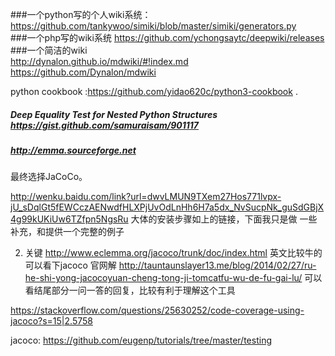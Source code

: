 ###一个python写的个人wiki系统：https://github.com/tankywoo/simiki/blob/master/simiki/generators.py    
###一个php写的wiki系统 https://github.com/ychongsaytc/deepwiki/releases    
###一个简洁的wiki     
http://dynalon.github.io/mdwiki/#!index.md    
https://github.com/Dynalon/mdwiki    

python cookbook :https://github.com/yidao620c/python3-cookbook .  

##### Deep Equality Test for Nested Python Structures https://gist.github.com/samuraisam/901117

##### http://emma.sourceforge.net

最终选择JaCoCo。
 
 http://wenku.baidu.com/link?url=dwvLMUN9TXem27Hos771lvpx-jU_sDqlGt5fEWCczAENwdfHLXPjUvOdLnHh6H7a5dx_NvSucpNk_guSdGBjX4g99kUKiUw6TZfpn5NgsRu
 大体的安装步骤如上的链接，下面我只是做 一些补充，和提供一个完整的例子 
 
2. 关键 
 http://www.eclemma.org/jacoco/trunk/doc/index.html
 英文比较牛的可以看下jacoco 官网解 
 http://tauntaunslayer13.me/blog/2014/02/27/ru-he-shi-yong-jacocoyuan-cheng-tong-ji-tomcatfu-wu-de-fu-gai-lu/
 可以看结尾部分一问一答的回复，比较有利于理解这个工具

https://stackoverflow.com/questions/25630252/code-coverage-using-jacoco?s=15|2.5758

jacoco:  https://github.com/eugenp/tutorials/tree/master/testing
